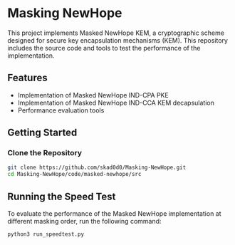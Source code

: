 # Masking NewHope

This project implements Masked NewHope KEM, a cryptographic scheme designed for secure key encapsulation mechanisms (KEM). This repository includes the source code and tools to test the performance of the implementation.

## Features
- Implementation of Masked NewHope IND-CPA PKE
- Implementation of Masked NewHope IND-CCA KEM decapsulation
- Performance evaluation tools

## Getting Started

### Clone the Repository
```bash
git clone https://github.com/skad0d0/Masking-NewHope.git
cd Masking-NewHope/code/masked-newhope/src
```

## Running the Speed Test
To evaluate the performance of the Masked NewHope implementation at different masking order, run the following command:
```bash
python3 run_speedtest.py
```


